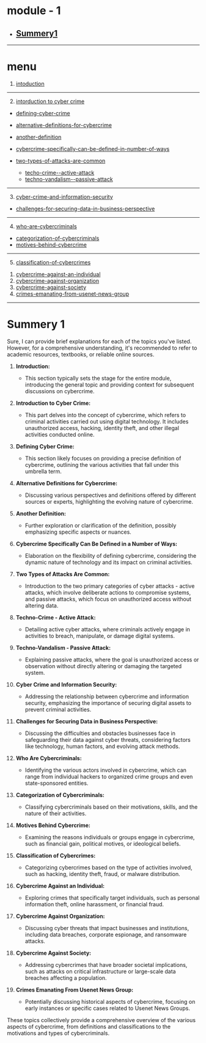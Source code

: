 # module - 1

- ## [Summery1](#summery-1)
---


# menu

1. [intoduction](#intorduction)

---

2. [intorduction to cyber crime](#intorduction-to-cyber-crime)

- [defining-cyber-crime](#defining-cyber-crime)

- [alternative-definitions-for-cybercrime](#alternative-definitions-for-cybercrime)

- [another-definition](#another-definition)

- [cybercrime-specifically-can-be-defined-in-number-of-ways](#cybercrime-specifically-can-be-defined-in-number-of-ways)

- [two-types-of-attacks-are-common](#two-types-of-attacks-are-common)

  - [techo-crime--active-attack](#techo-crime--active-attack)
  - [techno-vandalism--passive-attack](#techno-vandalism--passive-attack)

---

3. [cyber-crime-and-information-security](#cyber-crime-and-information-security)

- [challenges-for-securing-data-in-business-perspective](#challenges-for-securing-data-in-business-perspective)

---

4. [who-are-cybercriminals](#who-are-cybercriminals)

- [categorization-of-cybercriminals](#categorization-of-cybercriminals)
- [motives-behind-cybercrime](#motives-behind-cybercrime)

---

5. [classification-of-cybercrimes](#classification-of-cybercrimes)

1) [cybercrime-against-an-individual](#cybercrime-against-an-individual)
2) [cybercrime-against-organization](#cybercrime-against-organization)
3) [cybercrime-against-society](#cybercrime-against-society)
4) [crimes-emanating-from-usenet-news-group](#crimes-emanating-from-usenet-news-group)

---

# Summery 1

Sure, I can provide brief explanations for each of the topics you've listed. However, for a comprehensive understanding, it's recommended to refer to academic resources, textbooks, or reliable online sources.

1. **Introduction:**

   - This section typically sets the stage for the entire module, introducing the general topic and providing context for subsequent discussions on cybercrime.

2. **Introduction to Cyber Crime:**

   - This part delves into the concept of cybercrime, which refers to criminal activities carried out using digital technology. It includes unauthorized access, hacking, identity theft, and other illegal activities conducted online.

3. **Defining Cyber Crime:**

   - This section likely focuses on providing a precise definition of cybercrime, outlining the various activities that fall under this umbrella term.

4. **Alternative Definitions for Cybercrime:**

   - Discussing various perspectives and definitions offered by different sources or experts, highlighting the evolving nature of cybercrime.

5. **Another Definition:**

   - Further exploration or clarification of the definition, possibly emphasizing specific aspects or nuances.

6. **Cybercrime Specifically Can Be Defined in a Number of Ways:**

   - Elaboration on the flexibility of defining cybercrime, considering the dynamic nature of technology and its impact on criminal activities.

7. **Two Types of Attacks Are Common:**

   - Introduction to the two primary categories of cyber attacks - active attacks, which involve deliberate actions to compromise systems, and passive attacks, which focus on unauthorized access without altering data.

8. **Techno-Crime - Active Attack:**

   - Detailing active cyber attacks, where criminals actively engage in activities to breach, manipulate, or damage digital systems.

9. **Techno-Vandalism - Passive Attack:**

   - Explaining passive attacks, where the goal is unauthorized access or observation without directly altering or damaging the targeted system.

10. **Cyber Crime and Information Security:**

    - Addressing the relationship between cybercrime and information security, emphasizing the importance of securing digital assets to prevent criminal activities.

11. **Challenges for Securing Data in Business Perspective:**

    - Discussing the difficulties and obstacles businesses face in safeguarding their data against cyber threats, considering factors like technology, human factors, and evolving attack methods.

12. **Who Are Cybercriminals:**

    - Identifying the various actors involved in cybercrime, which can range from individual hackers to organized crime groups and even state-sponsored entities.

13. **Categorization of Cybercriminals:**

    - Classifying cybercriminals based on their motivations, skills, and the nature of their activities.

14. **Motives Behind Cybercrime:**

    - Examining the reasons individuals or groups engage in cybercrime, such as financial gain, political motives, or ideological beliefs.

15. **Classification of Cybercrimes:**

    - Categorizing cybercrimes based on the type of activities involved, such as hacking, identity theft, fraud, or malware distribution.

16. **Cybercrime Against an Individual:**

    - Exploring crimes that specifically target individuals, such as personal information theft, online harassment, or financial fraud.

17. **Cybercrime Against Organization:**

    - Discussing cyber threats that impact businesses and institutions, including data breaches, corporate espionage, and ransomware attacks.

18. **Cybercrime Against Society:**

    - Addressing cybercrimes that have broader societal implications, such as attacks on critical infrastructure or large-scale data breaches affecting a population.

19. **Crimes Emanating From Usenet News Group:**
    - Potentially discussing historical aspects of cybercrime, focusing on early instances or specific cases related to Usenet News Groups.

These topics collectively provide a comprehensive overview of the various aspects of cybercrime, from definitions and classifications to the motivations and types of cybercriminals.


